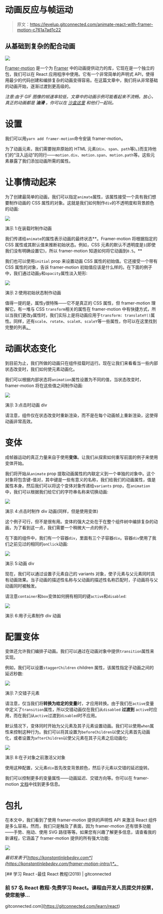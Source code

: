 # 动画反应与帧运动

> 原文：<https://levelup.gitconnected.com/animate-react-with-framer-motion-c761a7ad1c22>

## 从基础到复杂的配合动画

![](img/4e281cb359fa9ccc556e05a95f750fef.png)

[Framer-motion](https://www.framer.com/motion/) 是一个为 [Framer](https://www.framer.com/) 中的动画提供动力的库，它现在是一个独立的包，我们可以在 React 应用程序中使用。它有一个非常简单的声明式 API，使得用最少的代码创建和编排复杂的动画变得容易。在这篇文章中，我们将从非常基础的动画开始，逐渐过渡到更高级的。

*注意:由于 GIF 图像的帧速率较低，文章中的动画示例可能看起来不流畅。放心，真正的动画都是* ***油滑*** *。你可以在* [*沙盒这里*](https://codesandbox.io/s/framer-motion-intro-96bu3) *和他们一起玩。*

# 设置

我们可以用`yarn add framer-motion`命令安装 framer-motion。

为了动画元素，我们需要抛弃原始的 HTML 元素(`div`、`span`、`path`等)。)而支持他们的“注入运动”的同行——`motion.div`、`motion.span`、`motion.path`等。这些元素暴露了我们添加动画所需的属性。

# 让事情动起来

为了创建最简单的动画，我们可以指定`animate`属性，该属性接受一个具有我们想要制作动画的 CSS 属性的对象。这就是我们如何制作`div`的不透明度和背景颜色的动画:

![](img/247debb118924f6ee1e543320bf205da.png)

演示 1:在装载时制作动画

我们传递给`animate`的属性表示动画的最终状态**。Framer-motion 将根据指定的 CSS 属性或其默认值来推断初始状态。例如，CSS 元素的默认不透明度是`1`(即使我们没有明确设置它)，所以 framer-motion 知道如何将它动画到`0.5`。**

我们也可以使用`initial` prop 来设置动画 CSS 属性的初始值。它还接受一个带有 CSS 属性的对象，告诉 framer-motion 初始值应该是什么样的。在下面的例子中，我们通过动画`y`和`opacity`属性淡入矩形:

![](img/51e960e78d100b3d4aa64f3c7f7ce87c.png)

演示 2:使用初始状态制作动画

值得一提的是，属性`y`很特殊——它不是真正的 CSS 属性，但 framer-motion 理解它。有一堆与 CSS `transform`相关的属性在 framer-motion 中有快捷方式，所以当我们更改`y`属性时，我们实际上是将动画应用于`transform: translateY()`属性。同样，还有`scale`、`rotate`、`scaleX`、`scaleY`等一些属性，你可以在这里找到完整的列表[。](https://www.framer.com/api/motion/component/#transform)

# 动画状态变化

到目前为止，我们所做的动画只在组件挂载时运行。现在让我们来看看当一些内部状态改变时，我们如何使元素动画化。

我们可以根据内部状态将`animation`属性设置为不同的值，当状态改变时，framer-motion 将在这些值之间制作动画:

![](img/3fd7b3bf81745750df1cf70d7789da63.png)

演示 3:点击时动画 div

请注意，组件仅在状态改变时重新渲染，而不是在每个动画帧上重新渲染，这使得动画非常高效。

# 变体

成帧器运动的真正力量来自于使用**变体**。让我们从探索如何重写前面的例子来使用变体开始。

我们将开始从`animate` prop 提取动画属性的内联定义到一个单独的对象中。这个对象将包含键-值对，其中键是一些有意义的名称，我们给我们的动画属性，值是属性本身。然后我们可以将这个变体对象传递给`variants` prop，在`animation`中，我们可以根据我们给它们的字符串名称来切换动画:

![](img/d1bf44677ba8331ced3338b832b167e7.png)

演示 4:点击时制作 div 动画(同样，但是使用变体)

这个例子可行，但不是很有用。变体的强大之处在于在整个组件树中编排复杂的动画，为了看到这一点，我们需要一个稍微大一点的例子。

在下面的组件中，我们有一个容器`div`，里面有三个子容器`div`。容器`div`使用了我们之前见过的相同的`onClick`动画:

![](img/73b1aab6a67e55924cfe09b1113d661d.png)

演示 5:动画 div

现在，我们可以通过设置子元素自己的 variants 对象，使子元素与父元素同时具有动画效果。当子动画的描述性名称与父动画的描述性名称匹配时，子动画将与父动画同时被触发。

请注意`container`和`box`变体如何拥有相同的键`active`和`disabled`:

![](img/6dfb83315e14bef9ac5b8bafdd15cf6e.png)

演示 6:用子元素制作 div 动画

# 配置变体

变体还允许我们编排子动画。我们可以通过在动画对象中提供`transition`属性来实现。

例如，我们可以设置`staggerChildren` children 属性，该属性指定子动画之间的延迟秒数:

![](img/9aa4218df14c90ad606d8f318f281832.png)

演示 7:交错子元素

请注意，仅当我们将**转换为给定的变量**时，才应用转换。由于我们在`active`变量中定义了`transition`属性，所以交错动画仅在我们从`disabled` **过渡到** `active`时应用，而在我们从`active`过渡到`disabled`时不应用。

默认情况下，变体同时开始为父元素及其子元素设置动画。我们可以使用`when`属性来控制这种行为。我们可以将其设置为`beforeChildren`以使父元素首先动画化，或者设置为`afterChildren`以使父元素在其子元素之后动画化:

![](img/38560937b5ac58c403af288596276d53.png)

演示 8:在子对象之前激活父对象

使用这种配置，父元素`div`首先改变背景颜色，然后子元素以交错的延迟旋转。

我们可以控制更多的变量属性——动画延迟、交错方向等。你可以在 framer-motion [文档](https://www.framer.com/api/motion/animation/#variants)中找到更多信息。

# 包扎

在本文中，我们看到了使用 framer-motion 提供的声明性 API 来激活 React 组件是多么容易。然而，我们只是触及了表面，因为 framer-motion 还有很多功能——手势、拖动、使用 SVG 路径等等。如果您有兴趣了解更多信息，请查看我的新课程，它涵盖了 framer-motion 提供的所有强大功能:

[![](img/9bc86b2ed01b29b4a747346ee4251cfb.png)](https://octocourses.com/framer-motion)

*最初发表于*[*https://konstantinlebedev.com*](https://konstantinlebedev.com/framer-motion-intro/)*。*

[](https://gitconnected.com/learn/react) [## 学习 React -最佳 React 教程(2019) | gitconnected

### 前 57 名 React 教程-免费学习 React。课程由开发人员提交并投票，使您能够…

gitconnected.com](https://gitconnected.com/learn/react)